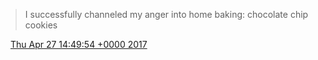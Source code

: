 > I successfully channeled my anger into home baking: chocolate chip cookies

<img src="../../media/tweet.ico" width="12" /> [Thu Apr 27 14:49:54 +0000 2017](https://twitter.com/DromerDenker/status/857607745075392513)
